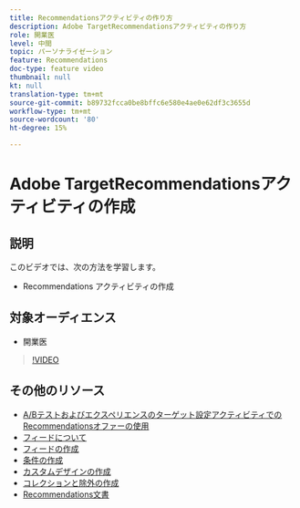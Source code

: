 ```yaml
---
title: Recommendationsアクティビティの作り方
description: Adobe TargetRecommendationsアクティビティの作り方
role: 開業医
level: 中間
topic: パーソナライゼーション
feature: Recommendations
doc-type: feature video
thumbnail: null
kt: null
translation-type: tm+mt
source-git-commit: b89732fcca0be8bffc6e580e4ae0e62df3c3655d
workflow-type: tm+mt
source-wordcount: '80'
ht-degree: 15%

---
```



# Adobe TargetRecommendationsアクティビティの作成

## 説明

このビデオでは、次の方法を学習します。

* Recommendations アクティビティの作成

## 対象オーディエンス

* 開業医

>[!VIDEO](https://video.tv.adobe.com/v/27688?quality=12)

## その他のリソース

* [A/Bテストおよびエクスペリエンスのターゲット設定アクティビティでのRecommendationsオファーの使用](use-recommendations-offers.md)
* [フィードについて](understanding-feeds.md)
* [フィードの作成](create-a-feed.md)
* [条件の作成](create-criteria.md)
* [カスタムデザインの作成](create-custom-designs.md)
* [コレクションと除外の作成](create-collections-and-exclusions.md)
* [Recommendations文書](https://docs.adobe.com/content/help/en/target/using/recommendations/recommendations.html)
